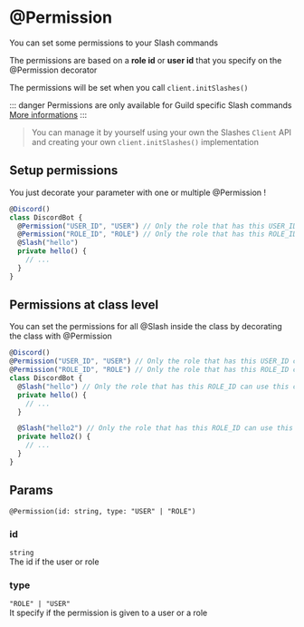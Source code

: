 # @Permission

You can set some permissions to your Slash commands

The permissions are based on a **role id** or **user id** that you specify on the @Permission decorator

The permissions will be set when you call `client.initSlashes()`

::: danger
Permissions are only available for Guild specific Slash commands  
[More informations](https://discord.js.org/#/docs/main/master/class/ApplicationCommand?scrollTo=setPermissions)
:::

> You can manage it by yourself using your own the Slashes `Client` API and creating your own `client.initSlashes()` implementation

## Setup permissions

You just decorate your parameter with one or multiple @Permission !

```ts
@Discord()
class DiscordBot {
  @Permission("USER_ID", "USER") // Only the role that has this USER_ID can use this command
  @Permission("ROLE_ID", "ROLE") // Only the role that has this ROLE_ID can use this command
  @Slash("hello")
  private hello() {
    // ...
  }
}
```

## Permissions at class level

You can set the permissions for all @Slash inside the class by decorating the class with @Permission

```ts
@Discord()
@Permission("USER_ID", "USER") // Only the role that has this USER_ID can use this command
@Permission("ROLE_ID", "ROLE") // Only the role that has this ROLE_ID can use this command
class DiscordBot {
  @Slash("hello") // Only the role that has this ROLE_ID can use this command
  private hello() {
    // ...
  }

  @Slash("hello2") // Only the role that has this ROLE_ID can use this command
  private hello2() {
    // ...
  }
}
```

## Params

`@Permission(id: string, type: "USER" | "ROLE")`

### id

`string`  
The id if the user or role

### type

`"ROLE" | "USER"`  
It specify if the permission is given to a user or a role
